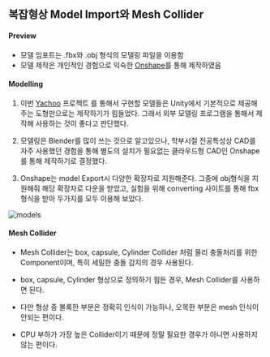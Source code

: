 ## 복잡형상 Model Import와 Mesh Collider

#### Preview
- 모델 임포트는 .fbx와 .obj 형식의 모델링 파일을 이용함
- 모델 제작은 개인적인 경험으로 익숙한 [Onshape](https://www.onshape.com/en/)를 통해 제작하였음

#### Modelling
1. 이번 [Yachoo](https://github.com/MinTpie30/unitystudy/tree/master/Yachooo) 프로젝트 를 통해서 구현할 모델들은 Unity에서 기본적으로 제공해주는 도형만으로는 제작하기가 힘들었다. 그래서 외부 모델링 프로그램을 통해서 제작해 사용하는 것이 좋다고 판단했다.

2. 모델링은 Blender를 많이 쓰는 것으로 알고있으나, 학부시절 전공특성상 CAD를 자주 사용했던 경험을 통해 별도의 설치가 필요없는 클라우드형 CAD인 Onshape를 통해 제작하기로 결정했다.

3. Onshape는 model Export시 다양한 확장자로 지원해준다. 그중에 obj형식을 지원해줘 해당 확장자로 다운을 받았고, 실험을 위해 converting 사이트를 통해 fbx형식을 받아 두가지를 모두 이용해 보았다.

![models](./unitystudy/Yachooo/Assets/dice_and_cup.PNG)

#### Mesh Collider
- Mesh Collider는 box, capsule, Cylinder Collider 처럼 물리 충돌처리를 위한 Component이며, 특히 세밀한 충돌 감지의 경우 사용된다.

- box, capsule, Cylinder 형상으로 정의하기 힘든 경우, Mesh Collider를 사용하면 된다.

- 다만 형상 중 볼록한 부분은 정확히 인식이 가능하나, 오목한 부분은 mesh 인식이 안되는 편이다.

- CPU 부하가 가장 높은 Collider이기 때문에 정말 필요한 경우가 아니면 사용하지 않는 편이다.
